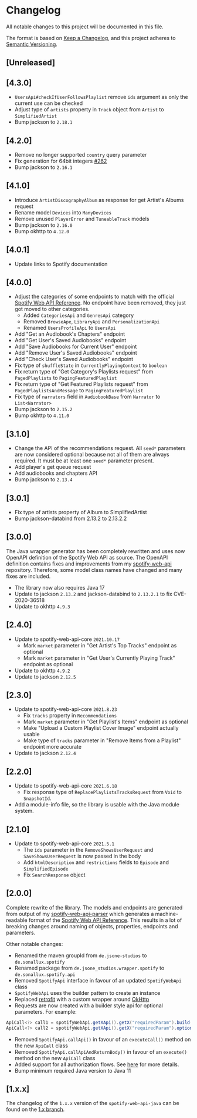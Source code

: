 # Changelog
All notable changes to this project will be documented in this file.

The format is based on [Keep a Changelog](https://keepachangelog.com/en/1.0.0/),
and this project adheres to [Semantic Versioning](https://semver.org/spec/v2.0.0.html).

## [Unreleased]

## [4.3.0]
- `UsersApi#checkIfUserFollowsPlaylist` remove `ids` argument as only the current use can be checked
- Adjust type of `artists` property in `Track` object from `Artist` to `SimplifiedArtist`
- Bump jackson to `2.18.1`

## [4.2.0]
- Remove no longer supported `country` query parameter
- Fix generation for 64bit integers [#262](https://github.com/sonallux/spotify-web-api-java/pull/262)
- Bump jackson to `2.16.1`

## [4.1.0]
- Introduce `ArtistDiscographyAlbum` as response for get Artist's Albums request
- Rename model `Devices` into `ManyDevices`
- Remove unused `PlayerError` and `TuneableTrack` models
- Bump jackson to `2.16.0`
- Bump okhttp to `4.12.0`

## [4.0.1]
- Update links to Spotify documentation

## [4.0.0]
- Adjust the categories of some endpoints to match with the official [Spotify Web API Reference](https://developer.spotify.com/documentation/web-api). No endpoint have been removed, they just got moved to other categories.
  - Added `CategoriesApi` and `GenresApi` category
  - Removed `BrowseApe`, `LibraryApi` and `PersonalizationApi`
  - Renamed `UsersProfileApi` to `UsersApi`
- Add "Get an Audiobook's Chapters" endpoint
- Add "Get User's Saved Audiobooks" endpoint
- Add "Save Audiobooks for Current User" endpoint
- Add "Remove User's Saved Audiobooks" endpoint
- Add "Check User's Saved Audiobooks" endpoint
- Fix type of `shuffleState` in `CurrentlyPlayingContext` to `boolean`
- Fix return type of "Get Category's Playlists request" from `PagedPlaylists` to `PagingFeaturedPlaylist`
- Fix return type of "Get Featured Playlists request" from `PagedPlaylistsAndMessage` to `PagingFeaturedPlaylist`
- Fix type of `narrators` field in `AudiobookBase` from `Narrator` to `List<Narrator>`
- Bump jackson to `2.15.2`
- Bump okhttp to `4.11.0`

## [3.1.0]
- Change the API of the recommendations request. All `seed*` parameters are now considered optional because not all of them are always required. It must be at least one `seed*` parameter present.
- Add player's get queue request
- Add audiobooks and chapters API
- Bump jackson to `2.13.4`

## [3.0.1]
- Fix type of artists property of Album to SimplifiedArtist
- Bump jackson-databind from 2.13.2 to 2.13.2.2

## [3.0.0]
The Java wrapper generator has been completely rewritten and uses now OpenAPI definition of the Spotify Web API as source.
The OpenAPI definition contains fixes and improvements from my [spotify-web-api](https://github.com/sonallux/spotify-web-api) repository.
Therefore, some model class names have changed and many fixes are included.

- The library now also requires Java 17
- Update to jackson `2.13.2` and jackson-databind to `2.13.2.1` to fix CVE-2020-36518
- Update to okhttp `4.9.3`

## [2.4.0]
- Update to spotify-web-api-core `2021.10.17`
  - Mark `market` parameter in "Get Artist's Top Tracks" endpoint as optional
  - Mark `market` parameter in "Get User's Currently Playing Track" endpoint as optional
- Update to okhttp `4.9.2`
- Update to jackson `2.12.5`

## [2.3.0]
- Update to spotify-web-api-core `2021.8.23`
  - Fix `tracks` property in `Recommendations`
  - Mark `market` parameter in "Get Playlist's Items" endpoint as optional
  - Make "Upload a Custom Playlist Cover Image" endpoint actually usable
  - Make type of `tracks` parameter in "Remove Items from a Playlist" endpoint more accurate
- Update to jackson `2.12.4`

## [2.2.0]
- Update to spotify-web-api-core `2021.6.18`
  - Fix response type of `ReplacePlaylistsTracksRequest` from `Void` to `SnapshotId`.
- Add a module-info file, so the library is usable with the Java module system.

## [2.1.0]
- Update to spotify-web-api-core `2021.5.1`
  - The `ids` parameter in the `RemoveShowsUserRequest` and `SaveShowsUserRequest` is now passed in the body
  - Add `htmlDescription` and `restrictions` fields to `Episode` and `SimplifiedEpisode`
  - Fix `SearchResponse` object

## [2.0.0]
Complete rewrite of the library. The models and endpoints are generated from output of my [spotify-web-api-parser](https://github.com/sonallux/spotify-web-api) which generates a machine-readable format of the [Spotify Web API Reference](https://developer.spotify.com/documentation/web-api/reference). This results in a lot of breaking changes around naming of objects, properties, endpoints and parameters. 

Other notable changes:

- Renamed the maven groupId from `de.jsone-studios` to `de.sonallux.spotify`
- Renamed package from `de.jsone_studios.wrapper.spotify` to `de.sonallux.spotify.api`
- Removed `SpotifyApi` interface in favour of an updated `SpotifyWebApi` class
- `SpotifyWebApi` uses the builder pattern to create an instance
- Replaced [retrofit](https://square.github.io/retrofit) with a custom wrapper around [OkHttp](https://square.github.io/okhttp)
- Requests are now created with a builder style api for optional parameters. For example:
```java
ApiCall<?> call1 = spotifyWebApi.getXApi().getX("requiredParam").build();
ApiCall<?> call2 = spotifyWebApi.getXApi().getX("requiredParam").optionalParam1("Y").build();
```
- Removed `SpotifyApi.callApi()` in favour of an `executeCall()` method on the new `ApiCall` class
- Removed `SpotifyApi.callApiAndReturnBody()` in favour of an `execute()` method on the new `ApiCall` class
- Added support for all authorization flows. See [here](https://github.com/sonallux/spotify-web-api-java/tree/main#authorization) for more details.
- Bump minimum required Java version to Java 11

## [1.x.x]
The changelog of the `1.x.x` version of the `spotify-web-api-java` can be found on the [1.x branch](https://github.com/sonallux/spotify-web-api-java/blob/1.x/CHANGELOG.md).
